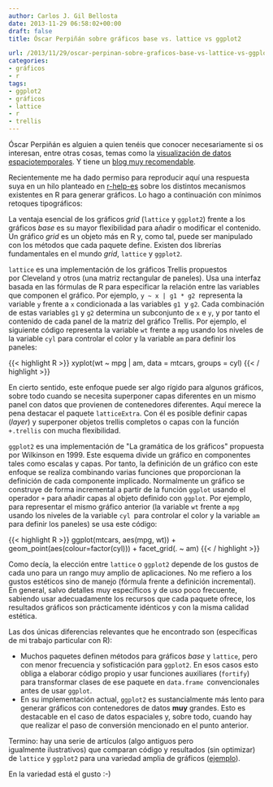 ```yaml
---
author: Carlos J. Gil Bellosta
date: 2013-11-29 06:58:02+00:00
draft: false
title: Óscar Perpiñán sobre gráficos base vs. lattice vs ggplot2

url: /2013/11/29/oscar-perpinan-sobre-graficos-base-vs-lattice-vs-ggplot2/
categories:
- gráficos
- r
tags:
- ggplot2
- gráficos
- lattice
- r
- trellis
---
```


Óscar Perpiñán es alguien a quien tenéis que conocer necesariamente si os interesan, entre otras cosas, temas como la [visualización de datos espaciotemporales](http://oscarperpinan.github.io/spacetime-vis/). Y tiene un [blog muy recomendable](http://procomun.wordpress.com/).

Recientemente me ha dado permiso para reproducir aquí una respuesta suya en un hilo planteado en [r-help-es](https://stat.ethz.ch/mailman/listinfo/r-help-es) sobre los distintos mecanismos existentes en R para generar gráficos. Lo hago a continuación con mínimos retoques tipográficos:

La ventaja esencial de los gráficos _grid_ (`lattice` y `ggplot2`) frente a los gráficos _base_ es su mayor flexibilidad para añadir o modificar el contenido. Un gráfico _grid_ es un objeto más en R y, como tal, puede ser manipulado con los métodos que cada paquete define. Existen dos librerías fundamentales en el mundo _grid_, `lattice` y `ggplot2`.

`lattice` es una implementación de los gráficos Trellis propuestos por Cleveland y otros (una matriz rectangular de paneles). Usa una interfaz basada en las fórmulas de R para especificar la relación entre las variables que componen el gráfico. Por ejemplo, `y ~ x | g1 * g2 `representa la variable `y` frente a `x` condicionada a las variables `g1 `y `g2`. Cada combinación de estas variables `g1` y `g2` determina un subconjunto de `x` e `y`, y por tanto el contenido de cada panel de la matriz del gráfico Trellis. Por ejemplo, el siguiente código representa la variable `wt` frente a `mpg` usando los niveles de la variable `cyl` para controlar el color y la variable `am` para definir
los paneles:

{{< highlight R >}}
xyplot(wt ~ mpg | am, data = mtcars, groups = cyl)
{{< / highlight >}}

En cierto sentido, este enfoque puede ser algo rígido para algunos gráficos, sobre todo cuando se necesita superponer capas diferentes en un mismo panel con datos que provienen de contenedores diferentes. Aquí merece la pena destacar el paquete `latticeExtra`. Con él es posible definir capas (_layer_) y superponer objetos trellis completos o capas con la función `+.trellis` con mucha flexibilidad.

`ggplot2` es una implementación de "La gramática de los gráficos" propuesta por Wilkinson en 1999. Este esquema divide un gráfico en componentes tales como escalas y capas. Por tanto, la definición de un gráfico con este enfoque se realiza combinando varias funciones que proporcionan la definición de cada componente implicado. Normalmente un gráfico se construye de forma incremental a partir de la función `ggplot` usando el operador `+` para añadir capas al objeto definido con `ggplot`. Por ejemplo, para representar el mismo gráfico anterior (la variable `wt` frente a `mpg` usando los niveles de la variable `cyl `para controlar el color y la variable `am` para definir los paneles) se usa este código:

{{< highlight R >}}
ggplot(mtcars, aes(mpg, wt)) +
geom_point(aes(colour=factor(cyl))) +
facet_grid(. ~ am)
{{< / highlight >}}

Como decía, la elección entre `lattice` o `ggplot2` depende de los gustos de cada uno para un rango muy amplio de aplicaciones. No me refiero a los gustos estéticos sino de manejo (fórmula frente a definición incremental). En general, salvo detalles muy específicos y de uso poco frecuente, sabiendo usar adecuadamente los recursos que cada paquete ofrece, los resultados gráficos son prácticamente idénticos y con la misma calidad estética.

Las dos únicas diferencias relevantes que he encontrado son (específicas de mi trabajo particular con R):

* Muchos paquetes definen métodos para gráficos _base_ y `lattice`, pero con menor frecuencia y sofisticación para `ggplot2`. En esos casos esto obliga a elaborar código propio y usar funciones auxiliares (`fortify`) para transformar clases de ese paquete en `data.frame `convencionales antes de usar `ggplot`.
* En su implementación actual, `ggplot2` es sustancialmente más lento para generar gráficos con contenedores de datos **muy** grandes. Esto es destacable en el caso de datos espaciales y, sobre todo, cuando hay que realizar el paso de conversión mencionado en el punto anterior.

Termino: hay una serie de artículos (algo antiguos pero igualmente ilustrativos) que comparan código y resultados (sin optimizar) de `lattice` y `ggplot2` para una variedad amplia de gráficos ([ejemplo](http://learnr.wordpress.com/2009/06/28/ggplot2-version-of-figures-in-lattice-multivariate-data-visualization-with-r-part-1/)).

En la variedad está el gusto :-)
